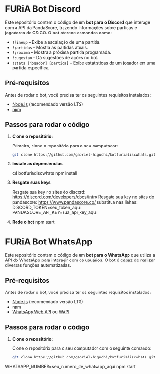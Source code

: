 # FURiA Bot Discord

Este repositório contém o código de um **bot para o Discord** que interage com a API da PandaScore, trazendo informações sobre partidas e jogadores de CS:GO. O bot oferece comandos como:

- `!lineup` – Exibe a escalação de uma partida.
- `!partidas` – Mostra as partidas atuais.
- `!proxima` – Mostra a próxima partida programada.
- `!sugestao` – Dá sugestões de ações no bot.
- `!stats [jogador] [partida]` – Exibe estatísticas de um jogador em uma partida específica.

## Pré-requisitos

Antes de rodar o bot, você precisa ter os seguintes requisitos instalados:

- [Node.js](https://nodejs.org/) (recomendado versão LTS)
- [npm](https://www.npmjs.com/)

## Passos para rodar o código

1. **Clone o repositório:**

   Primeiro, clone o repositório para o seu computador:

   ```bash
   git clone https://github.com/gabriel-higuchi/botfuriadiscwhats.git

2. **instale as dependencias**

    cd botfuriadiscwhats
    npm install

3. **Resgate suas keys**

    Resgate sua key no sites do discord: https://discord.com/developers/docs/intro
    Resgate sua key no sites do pandascore: https://www.pandascore.co/
    substitua nas linhas:
    DISCORD_TOKEN=seu_token_aqui
    PANDASCORE_API_KEY=sua_api_key_aqui

3. **Rode o bot**
    npm start

# FURiA Bot WhatsApp

Este repositório contém o código de um **bot para o WhatsApp** que utiliza a API do WhatsApp para interagir com os usuários. O bot é capaz de realizar diversas funções automatizadas.

## Pré-requisitos

Antes de rodar o bot, você precisa ter os seguintes requisitos instalados:

- [Node.js](https://nodejs.org/) (recomendado versão LTS)
- [npm](https://www.npmjs.com/)
- [WhatsApp Web API](https://www.npmjs.com/package/whatsapp-web.js) ou [WAPI](https://github.com/mukulhase/WebWhatsapp-Wrapper)

## Passos para rodar o código

1. **Clone o repositório:**

   Clone o repositório para o seu computador com o seguinte comando:

   ```bash
   git clone https://github.com/gabriel-higuchi/botfuriadiscwhats.git

WHATSAPP_NUMBER=seu_numero_de_whatsapp_aqui
npm start





